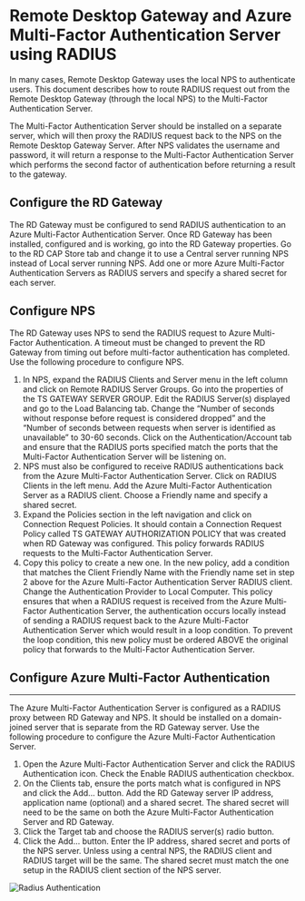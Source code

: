 <properties 
    pageTitle="Remote Desktop Gateway and Azure Multi-Factor Authentication Server using RADIUS"
    description="This is the Azure Multi-factor authentication page that will assist in deploying Remote Desktop (RD) Gateway and Azure Multi-Factor Authentication Server using RADIUS."
    services="multi-factor-authentication"
    documentationCenter=""
    authors="kgremban"
    manager="femila"
    editor="curtand"/>

<tags
    ms.service="multi-factor-authentication"
    ms.workload="identity"
    ms.tgt_pltfrm="na"
    ms.devlang="na"
    ms.topic="get-started-article"
    ms.date="08/15/2016"
    ms.author="kgremban"/>

# <a name="remote-desktop-gateway-and-azure-multi-factor-authentication-server-using-radius"></a>Remote Desktop Gateway and Azure Multi-Factor Authentication Server using RADIUS

In many cases, Remote Desktop Gateway uses the local NPS to authenticate users. This document describes how to route RADIUS request out from the Remote Desktop Gateway (through the local NPS) to the Multi-Factor Authentication Server.

The Multi-Factor Authentication Server should be installed on a separate server, which will then proxy the RADIUS request back to the NPS on the Remote Desktop Gateway Server. After NPS validates the username and password, it will return a response to the Multi-Factor Authentication Server which performs the second factor of authentication before returning a result to the gateway.





## <a name="configure-the-rd-gateway"></a>Configure the RD Gateway

The RD Gateway must be configured to send RADIUS authentication to an Azure Multi-Factor Authentication Server. Once RD Gateway has been installed, configured and is working, go into the RD Gateway properties. Go to the RD CAP Store tab and change it to use a Central server running NPS instead of Local server running NPS. Add one or more Azure Multi-Factor Authentication Servers as RADIUS servers and specify a shared secret for each server.





## <a name="configure-nps"></a>Configure NPS

The RD Gateway uses NPS to send the RADIUS request to Azure Multi-Factor Authentication. A timeout must be changed to prevent the RD Gateway from timing out before multi-factor authentication has completed. Use the following procedure to configure NPS.

1. In NPS, expand the RADIUS Clients and Server menu in the left column and click on Remote RADIUS Server Groups. Go into the properties of the TS GATEWAY SERVER GROUP. Edit the RADIUS Server(s) displayed and go to the Load Balancing tab. Change the “Number of seconds without response before request is considered dropped” and the “Number of seconds between requests when server is identified as unavailable” to 30-60 seconds. Click on the Authentication/Account tab and ensure that the RADIUS ports specified match the ports that the Multi-Factor Authentication Server will be listening on.
2. NPS must also be configured to receive RADIUS authentications back from the Azure Multi-Factor Authentication Server. Click on RADIUS Clients in the left menu. Add the Azure Multi-Factor Authentication Server as a RADIUS client. Choose a Friendly name and specify a shared secret.
3. Expand the Policies section in the left navigation and click on Connection Request Policies. It should contain a Connection Request Policy called TS GATEWAY AUTHORIZATION POLICY that was created when RD Gateway was configured. This policy forwards RADIUS requests to the Multi-Factor Authentication Server.
4. Copy this policy to create a new one. In the new policy, add a condition that matches the Client Friendly Name with the Friendly name set in step 2 above for the Azure Multi-Factor Authentication Server RADIUS client. Change the Authentication Provider to Local Computer. This policy ensures that when a RADIUS request is received from the Azure Multi-Factor Authentication Server, the authentication occurs locally instead of sending a RADIUS request back to the Azure Multi-Factor Authentication Server which would result in a loop condition. To prevent the loop condition, this new policy must be ordered ABOVE the original policy that forwards to the Multi-Factor Authentication Server.

## <a name="configure-azure-multi-factor-authentication"></a>Configure Azure Multi-Factor Authentication


--------------------------------------------------------------------------------



The Azure Multi-Factor Authentication Server is configured as a RADIUS proxy between RD Gateway and NPS.  It should be installed on a domain-joined server that is separate from the RD Gateway server. Use the following procedure to configure the Azure Multi-Factor Authentication Server.

1. Open the Azure Multi-Factor Authentication Server and click the RADIUS Authentication icon. Check the Enable RADIUS authentication checkbox.
2. On the Clients tab, ensure the ports match what is configured in NPS and click the Add… button. Add the RD Gateway server IP address, application name (optional) and a shared secret. The shared secret will need to be the same on both the Azure Multi-Factor Authentication Server and RD Gateway.
3. Click the Target tab and choose the RADIUS server(s) radio button.
4. Click the Add… button. Enter the IP address, shared secret and ports of the NPS server. Unless using a central NPS, the RADIUS client and RADIUS target will be the same. The shared secret must match the one setup in the RADIUS client section of the NPS server.

![Radius Authentication](./media/multi-factor-authentication-get-started-server-rdg/radius.png)
